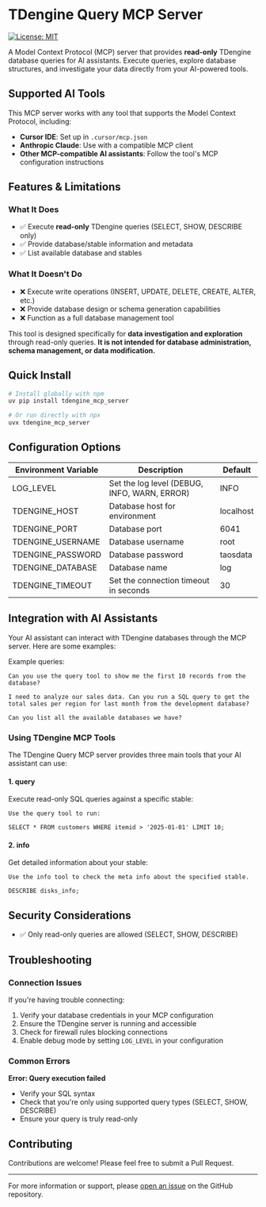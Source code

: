 # TDengine Query MCP Server

[![License: MIT](https://img.shields.io/badge/License-MIT-yellow.svg)](https://opensource.org/licenses/MIT)

A Model Context Protocol (MCP) server that provides **read-only** TDengine database queries for AI assistants. Execute queries, explore database structures, and investigate your data directly from your AI-powered tools.

## Supported AI Tools

This MCP server works with any tool that supports the Model Context Protocol, including:

- **Cursor IDE**: Set up in `.cursor/mcp.json`
- **Anthropic Claude**: Use with a compatible MCP client
- **Other MCP-compatible AI assistants**: Follow the tool's MCP configuration instructions

## Features & Limitations

### What It Does

- ✅ Execute **read-only** TDengine queries (SELECT, SHOW, DESCRIBE only)
- ✅ Provide database/stable information and metadata
- ✅ List available database and stables

### What It Doesn't Do

- ❌ Execute write operations (INSERT, UPDATE, DELETE, CREATE, ALTER, etc.)
- ❌ Provide database design or schema generation capabilities
- ❌ Function as a full database management tool

This tool is designed specifically for **data investigation and exploration** through read-only queries. **It is not intended for database administration, schema management, or data modification.**


## Quick Install

```bash
# Install globally with npm
uv pip install tdengine_mcp_server

# Or run directly with npx
uvx tdengine_mcp_server
```

## Configuration Options

| Environment Variable | Description | Default |
|---------------------|-------------|---------|
| LOG_LEVEL | Set the log level (DEBUG, INFO, WARN, ERROR) | INFO |
| TDENGINE_HOST | Database host for environment | localhost |
| TDENGINE_PORT | Database port | 6041 |
| TDENGINE_USERNAME | Database username | root |
| TDENGINE_PASSWORD | Database password | taosdata |
| TDENGINE_DATABASE | Database name | log |
| TDENGINE_TIMEOUT | Set the connection timeout in seconds | 30 |

## Integration with AI Assistants

Your AI assistant can interact with TDengine databases through the MCP server. Here are some examples:

Example queries:

```
Can you use the query tool to show me the first 10 records from the database?
```

```
I need to analyze our sales data. Can you run a SQL query to get the total sales per region for last month from the development database?
```

```
Can you list all the available databases we have?
```

### Using TDengine MCP Tools

The TDengine Query MCP server provides three main tools that your AI assistant can use:

#### 1. query

Execute read-only SQL queries against a specific stable:

```
Use the query tool to run:

SELECT * FROM customers WHERE itemid > '2025-01-01' LIMIT 10;
```

#### 2. info

Get detailed information about your stable:

```
Use the info tool to check the meta info about the specified stable.

DESCRIBE disks_info;
```

## Security Considerations

- ✅ Only read-only queries are allowed (SELECT, SHOW, DESCRIBE)

## Troubleshooting

### Connection Issues

If you're having trouble connecting:

1. Verify your database credentials in your MCP configuration
2. Ensure the TDengine server is running and accessible
3. Check for firewall rules blocking connections
4. Enable debug mode by setting `LOG_LEVEL` in your configuration

### Common Errors

**Error: Query execution failed**

- Verify your SQL syntax
- Check that you're only using supported query types (SELECT, SHOW, DESCRIBE)
- Ensure your query is truly read-only

## Contributing

Contributions are welcome! Please feel free to submit a Pull Request.

---

For more information or support, please [open an issue](https://github.com/Abeautifulsnow/tdengine-mcp/issues) on the GitHub repository. 
